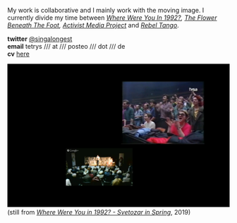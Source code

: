 My work is collaborative and I mainly work with the moving image. I currently divide my time between _[Where Were You In 1992?](http://1992.maydayrooms.org/), [The Flower Beneath The Foot](https://theflowerbeneaththefoot.com/), [Activist Media Project](https://amp.0x2620.org/)_ and _[Rebel Tango](https://www.rastko.co.uk/rebeltango/)_.  
  
**twitter** [@singalongest](https://twitter.com/singalongest)  
**email** tetrys /// at /// posteo /// dot /// de  
**cv** [here](https://www.rastko.co.uk/cv/)
  
![](/images/svetozar.png) 
(still from [_Where Were You in 1992? - Svetozar in Spring_](https://1992.maydayrooms.org/spring.html), 2019)
